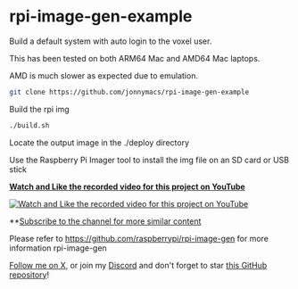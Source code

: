 # rpi-image-gen-example

Build a default system with auto login to the voxel user.

This has been tested on both ARM64 Mac and AMD64 Mac laptops.

AMD is much slower as expected due to emulation.

```bash
git clone https://github.com/jonnymacs/rpi-image-gen-example
```

Build the rpi img

```bash
./build.sh
```

Locate the output image in the ./deploy directory

Use the Raspberry Pi Imager tool to install the img file on an SD card or USB stick

**[Watch and Like the recorded video for this project on YouTube](https://www.youtube.com/watch?v=kxl_swm93XE)** 

[![Watch and Like the recorded video for this project on YouTube](https://img.youtube.com/vi/kxl_swm93XE/maxresdefault.jpg)](https://www.youtube.com/watch?v=kxl_swm93XE)

**[Subscribe to the channel for more similar content](https://www.youtube.com/@voxel-io?sub_confirmation=1)

Please refer to https://github.com/raspberrypi/rpi-image-gen for more information rpi-image-gen

[Follow me on X](https://x.com/jonnymacs), or join my [Discord](https://discord.gg/5KjjbhYY) and don't forget to star [this GitHub repository](https://github.com/jonnymacs/rpi_tutorials)!